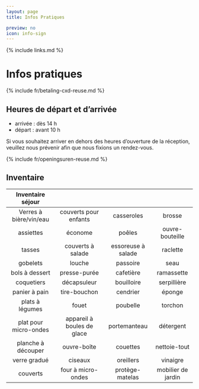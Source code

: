 ```yaml
---
layout: page
title: Infos Pratiques

preview: no
icon: info-sign
---
```


{% include links.md %}

# Infos pratiques

{% include fr/betaling-cxd-reuse.md %}

## Heures de départ et d’arrivée
- arrivée : dès 14 h 
- départ : avant 10 h

Si vous souhaitez arriver en dehors des heures d’ouverture de la réception, veuillez nous prévenir afin que nous fixions un rendez-vous.

{% include fr/openingsuren-reuse.md %}

## Inventaire

Inventaire séjour      |             |               |              |
:---------------------:|:-----------:|:-------------:|:------------:
Verres à bière/vin/eau |couverts pour enfants | casseroles     | brosse                              
assiettes              |économe            | poêles            |ouvre-bouteille
tasses                 |couverts à salade  |essoreuse à salade |raclette
gobelets               |louche             |passoire           |seau
bols à dessert         |presse-purée       |cafetière          |ramassette
coquetiers             |décapsuleur        |bouilloire         |serpillière
panier à pain          |tire-bouchon       |cendrier           |éponge
plats à légumes        |fouet              |poubelle           |torchon
plat pour micro-ondes  |appareil à boules de glace |portemanteau |détergent
planche à découper     |ouvre-boîte        |couettes           |nettoie-tout
verre gradué           |ciseaux            |oreillers          |vinaigre
couverts               |four à micro-ondes |protège-matelas  |mobilier de jardin
